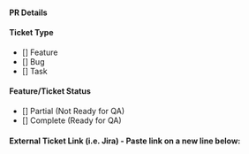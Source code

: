 #### PR Details
#### Ticket Type	  
- [] Feature
- [] Bug
- [] Task
		  
#### Feature/Ticket Status
- [] Partial (Not Ready for QA)
- [] Complete (Ready for QA)

#### External Ticket Link (i.e. Jira) - Paste link on a new line below:
